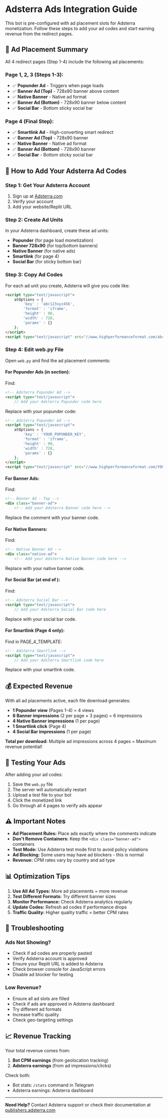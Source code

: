 # Adsterra Ads Integration Guide

This bot is pre-configured with ad placement slots for Adsterra monetization. Follow these steps to add your ad codes and start earning revenue from the redirect pages.

## 🎯 Ad Placement Summary

All 4 redirect pages (Step 1-4) include the following ad placements:

### Page 1, 2, 3 (Steps 1-3):
- ✅ **Popunder Ad** - Triggers when page loads
- ✅ **Banner Ad (Top)** - 728x90 banner above content
- ✅ **Native Banner** - Native ad format
- ✅ **Banner Ad (Bottom)** - 728x90 banner below content
- ✅ **Social Bar** - Bottom sticky social bar

### Page 4 (Final Step):
- ✅ **Smartlink Ad** - High-converting smart redirect
- ✅ **Banner Ad (Top)** - 728x90 banner
- ✅ **Native Banner** - Native ad format
- ✅ **Banner Ad (Bottom)** - 728x90 banner
- ✅ **Social Bar** - Bottom sticky social bar

## 📝 How to Add Your Adsterra Ad Codes

### Step 1: Get Your Adsterra Account
1. Sign up at [Adsterra.com](https://adsterra.com)
2. Verify your account
3. Add your website/Replit URL

### Step 2: Create Ad Units
In your Adsterra dashboard, create these ad units:
- **Popunder** (for page load monetization)
- **Banner 728x90** (for top/bottom banners)
- **Native Banner** (for native ads)
- **Smartlink** (for page 4)
- **Social Bar** (for sticky bottom bar)

### Step 3: Copy Ad Codes
For each ad unit you create, Adsterra will give you code like:
```html
<script type="text/javascript">
    atOptions = {
        'key' : 'abc123xyz456',
        'format' : 'iframe',
        'height' : 90,
        'width' : 728,
        'params' : {}
    };
</script>
<script type="text/javascript" src="//www.highperformanceformat.com/abc123xyz456/invoke.js"></script>
```

### Step 4: Edit web.py File

Open `web.py` and find the ad placement comments:

#### For Popunder Ads (in <head> section):
Find:
```html
<!-- Adsterra Popunder Ad -->
<script type="text/javascript">
    // Add your Adsterra Popunder code here
```

Replace with your popunder code:
```html
<!-- Adsterra Popunder Ad -->
<script type="text/javascript">
    atOptions = {
        'key' : 'YOUR_POPUNDER_KEY',
        'format' : 'iframe',
        'height' : 90,
        'width' : 728,
        'params' : {}
    };
</script>
<script type="text/javascript" src="//www.highperformanceformat.com/YOUR_KEY/invoke.js"></script>
```

#### For Banner Ads:
Find:
```html
<!-- Banner Ad - Top -->
<div class="banner-ad">
    <!-- Add your Adsterra Banner code here -->
```

Replace the comment with your banner code.

#### For Native Banners:
Find:
```html
<!-- Native Banner Ad -->
<div class="native-ad">
    <!-- Add your Adsterra Native Banner code here -->
```

Replace with your native banner code.

#### For Social Bar (at end of <body>):
Find:
```html
<!-- Adsterra Social Bar -->
<script type="text/javascript">
    // Add your Adsterra Social Bar code here
```

Replace with your social bar code.

#### For Smartlink (Page 4 only):
Find in PAGE_4_TEMPLATE:
```html
<!-- Adsterra Smartlink -->
<script type="text/javascript">
    // Add your Adsterra Smartlink code here
```

Replace with your smartlink code.

## 💰 Expected Revenue

With all ad placements active, each file download generates:
- **1 Popunder view** (Pages 1-4) = 4 views
- **6 Banner impressions** (2 per page × 3 pages) = 6 impressions
- **4 Native Banner impressions** (1 per page)
- **1 Smartlink click** (Page 4)
- **4 Social Bar impressions** (1 per page)

**Total per download:** Multiple ad impressions across 4 pages = Maximum revenue potential!

## 🚀 Testing Your Ads

After adding your ad codes:

1. Save the `web.py` file
2. The server will automatically restart
3. Upload a test file to your bot
4. Click the monetized link
5. Go through all 4 pages to verify ads appear

## ⚠️ Important Notes

- **Ad Placement Rules:** Place ads exactly where the comments indicate
- **Don't Remove Containers:** Keep the `<div class="banner-ad">` containers
- **Test Mode:** Use Adsterra test mode first to avoid policy violations
- **Ad Blocking:** Some users may have ad blockers - this is normal
- **Revenue:** CPM rates vary by country and ad type

## 📊 Optimization Tips

1. **Use All Ad Types:** More ad placements = more revenue
2. **Test Different Formats:** Try different banner sizes
3. **Monitor Performance:** Check Adsterra analytics regularly
4. **Update Codes:** Refresh ad codes if performance drops
5. **Traffic Quality:** Higher quality traffic = better CPM rates

## 🔧 Troubleshooting

### Ads Not Showing?
- Check if ad codes are properly pasted
- Verify Adsterra account is approved
- Ensure your Replit URL is added to Adsterra
- Check browser console for JavaScript errors
- Disable ad blocker for testing

### Low Revenue?
- Ensure all ad slots are filled
- Check if ads are approved in Adsterra dashboard
- Try different ad formats
- Increase traffic quality
- Check geo-targeting settings

## 📈 Revenue Tracking

Your total revenue comes from:
1. **Bot CPM earnings** (from geolocation tracking)
2. **Adsterra earnings** (from ad impressions/clicks)

Check both:
- Bot stats: `/stats` command in Telegram
- Adsterra earnings: Adsterra dashboard

---

**Need Help?** Contact Adsterra support or check their documentation at [publishers.adsterra.com](https://publishers.adsterra.com/)
